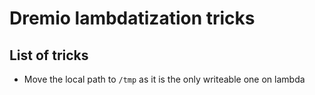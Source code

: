 # Dremio lambdatization tricks

## List of tricks

- Move the local path to `/tmp` as it is the only writeable one on lambda
